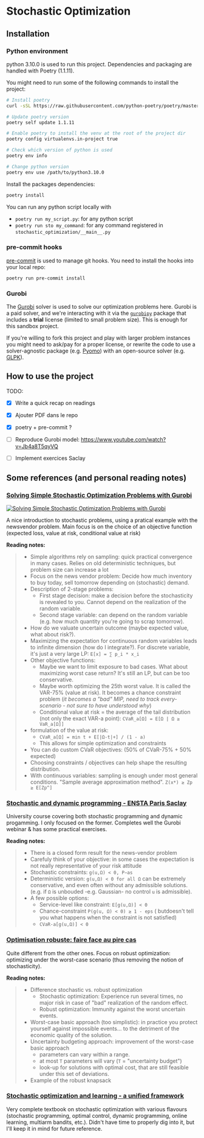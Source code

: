 # Stochastic Optimization

## Installation

### Python environment

python 3.10.0 is used to run this project. Dependencies and packaging are handled with Poetry (1.1.11).

You might need to run some of the following commands to install the project:
```bash
# Install poetry
curl -sSL https://raw.githubusercontent.com/python-poetry/poetry/master/get-poetry.py | POETRY_VERSION=1.1.11 python -

# Update poetry version
poetry self update 1.1.11

# Enable poetry to install the venv at the root of the project dir
poetry config virtualenvs.in-project true

# Check which version of python is used
poetry env info

# Change python version
poetry env use /path/to/python3.10.0
```

Install the packages dependencies:
```bash
poetry install
```

You can run any python script locally with
- `poetry run my_script.py`: for any python script
- `poetry run sto my_command`: for any command registered in `stochastic_optimization/__main__.py`


### pre-commit hooks

[pre-commit](https://pre-commit.com/) is used to manage git hooks. You need to install the hooks into your local repo:

```shell
poetry run pre-commit install
```

### Gurobi
The [Gurobi](https://www.gurobi.com/) solver is used to solve our optimization problems here. Gurobi is a paid solver, and we're interacting with it via the [`gurobipy`](https://pypi.org/project/gurobipy/) package that includes a **trial** license (limited to small problem size). This is enough for this sandbox project.

If you're willing to fork this project and play with larger problem instances you might need to ask/pay for a proper license, or rewrite the code to use a solver-agnostic package (e.g. [Pyomo](http://www.pyomo.org/)) with an open-source solver (e.g. [GLPK](https://www.gnu.org/software/glpk/)).


## How to use the project

TODO:
- [x] Write a quick recap on readings
- [x] Ajouter PDF dans le repo
- [x] poetry + pre-commit ?
- [ ] Reproduce Gurobi model: https://www.youtube.com/watch?v=Jb4a8T5qyVQ
- [ ] Implement exercices Saclay


## Some references (and personal reading notes)

### [Solving Simple Stochastic Optimization Problems with Gurobi](https://www.youtube.com/watch?v=Jb4a8T5qyVQ)

[![Solving Simple Stochastic Optimization Problems with Gurobi](https://img.youtube.com/vi/Jb4a8T5qyVQ/0.jpg)](https://www.youtube.com/watch?v=Jb4a8T5qyVQ)

A nice introduction to stochastic problems, using a pratical example with the newsvendor problem. Main focus is on the choice of an objective function (expected loss, value at risk, conditional value at risk)

**Reading notes:**

> - Simple algorithms rely on sampling: quick practical convergence in many cases. Relies on old deterministic techniques, but problem size can increase a lot
> - Focus on the news vendor problem: Decide how much inventory to buy today, sell tomorrow depending on (stochastic) demand.
> - Description of 2-stage problems:
>   - First stage decision: make a decision before the stochasticity is revealed to you. Cannot depend on the realization of the random variable.
>   - Second stage variable: can depend on the random variable (e.g. how much quantity you're going to scrap tomorrow).
> - How do we valuate uncertain outcome (maybe expected value, what about risk?).
> - Maximizing the expectation for continuous random variables leads to infinite dimension (how do I integrate?). For discrete variable, it's just a very large LP: `E[x] = ∑ p_i * x_i`
> - Other objective functions:
>   - Maybe we want to limit exposure to bad cases. What about maximizing worst case return? It's still an LP, but can be too conservative.
>   - Maybe worth optimizing the 25th worst value. It is called the VAR-75% (value at risk). It becomes a chance constraint problem (*it becomes a "bad" MIP, need to track every-scenario - not sure to have understood why*)
>   - Conditional value at risk = the average of the tail distribution (not only the exact VAR-a point): `CVaR_a[Ω] = E[Ω | Ω ≥ VaR_a[Ω]]`
> - formulation of the value at risk:
>   - `CVaR_a[Ω] = min t + E[|Ω-t|+] / (1 - a)`
>   - This allows for simple optimization and constraints
> - You can do custom CVaR objectives: (50% of CVaR-75% + 50% expected)
> - Choosing constraints / objectives can help shape the resulting distribution.
> - With continuous variables: sampling is enough under most general conditions. "Sample average approximation method". `Z(x*) ≥ Zp ≥ E[Zp^]`


### [Stochastic and dynamic programming - ENSTA Paris Saclay](http://cermics.enpc.fr/~leclerev/OptimizationSaclay.html)

University course covering both stochastic programming and dynamic progamming. I only focused on the former. Completes well the Gurobi webinar & has some practical exercises.

**Reading notes:**

> - There is a closed form result for the news-vendor problem
> - Carefuly think of your objective: in some cases the expectation is not really representative of your risk attitude
> - Stochastic constraints: `g(u,Ω) < 0, P−as`
>  - Deterministic version: `g(u,Ω) < 0 for all Ω` can be extremely conservative, and even often without any admissible solutions. (e.g. if `Ω` is unbouded -e.g. Gaussian- no control `u` is admissible).
>  - A few possible options:
>    - Service-level like constraint: `E[g(u,Ω)] < 0`
>    - Chance-constraint `P(g(u, Ω) < 0) ≥ 1 - eps` ( butdoesn't tell you what happens when the constraint is not satisfied)
>    - `CVaR-a[g(u,Ω)] < 0`

### [Optimisation robuste: faire face au pire cas](http://www.roadef.org/journee_aquitaine/pdf/IMB_RO.pdf)

Quite different from the other ones. Focus on robust optimization: optimizing under the worst-case scenario (thus removing the notion of stochasticity).

**Reading notes:**

> - Difference stochastic vs. robust optimization
>   - Stochastic optimization: Experience run several times, no major risk in case of "bad" realization of the random effect.
>   - Robust optimization: Immunity against the worst uncertain events.
> - Worst-case basic approach (too simplistic): in practice you protect yourself against impossible events… to the detriment of the economic quality of the solution.
> - Uncertainty budgeting approach: improvement of the worst-case basic approach
>   - parameters can vary within a range.
>   - at most `T` parameters will vary (`T` = "uncertainty budget")
>   - look-up for solutions with optimal cost, that are still feasible under this set of deviations.
> - Example of the robust knapsack


### [Stochastic optimization and learning - a unified framework](https://castlelab.princeton.edu/wp-content/uploads/2018/01/Powell_StochOptandLearningJan072018.pdf)

Very complete textbook on stochastic optimization with various flavours (stochastic programming, optimal control, dynamic programming, online learning, multiarm bandits, etc.). Didn't have time to properly dig into it, but I'll keep it in mind for future reference.
